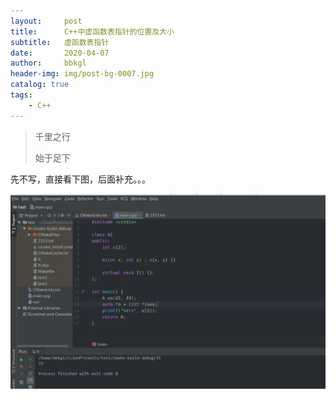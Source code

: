```yaml
---
layout:     post
title:      C++中虚函数表指针的位置及大小
subtitle:   虚函数表指针
date:       2020-04-07
author:     bbkgl
header-img: img/post-bg-0007.jpg
catalog: true
tags:
    - C++
---
```


>千里之行
>
>始于足下

先不写，直接看下图，后面补充。。。

![20200407004350.png](https://raw.githubusercontent.com/bbkglpic/picpic/master/img/20200407004350.png)